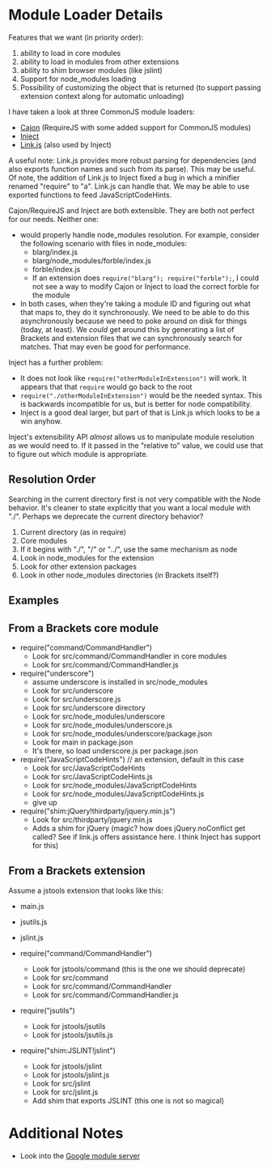 # Module Loader Details

Features that we want (in priority order):

1. ability to load in core modules
2. ability to load in modules from other extensions
3. ability to shim browser modules (like jslint)
4. Support for node\_modules loading
5. Possibility of customizing the object that is returned (to support passing extension context along for automatic unloading)

I have taken a look at three CommonJS module loaders:

* [Cajon](https://github.com/requirejs/cajon) (RequireJS with some added support for CommonJS modules)
* [Inject](https://github.com/linkedin/inject)
* [Link.js](https://github.com/calyptus/link.js) (also used by Inject)

A useful note: Link.js provides more robust parsing for dependencies (and also exports function names and such from its parse). This may be useful. Of note, the addition of Link.js to Inject fixed a bug in which a minifier renamed "require" to "a". Link.js can handle that. We may be able to use exported functions to feed JavaScriptCodeHints.

Cajon/RequireJS and Inject are both extensible.  They are both not perfect for our needs. Neither one:

* would properly handle node\_modules resolution. For example, consider the following scenario with files in node\_modules:
    * blarg/index.js
    * blarg/node\_modules/forble/index.js
    * forble/index.js
    * If an extension does `require("blarg"); require("forble");`, I could not see a way to modify Cajon or Inject to load the correct forble for the module
* In both cases, when they're taking a module ID and figuring out what that maps to, they do it synchronously. We need to be able to do this asynchronously because we need to poke around on disk for things (today, at least). We *could* get around this by generating a list of Brackets and extension files that we can synchronously search for matches. That may even be good for performance.

Inject has a further problem:

* It does not look like `require("otherModuleInExtension")` will work. It appears that that `require` would go back to the root
* `require("./otherModuleInExtension")` would be the needed syntax. This is backwards incompatible for us, but is better for node compatibility.
* Inject is a good deal larger, but part of that is Link.js which looks to be a win anyhow.

Inject's extensibility API *almost* allows us to manipulate module resolution as we would need to. If it passed in the "relative to" value, we could use that to figure out which module is appropriate.

## Resolution Order

Searching in the current directory first is not very compatible with the Node behavior. It's cleaner to state explicitly that you want a local module with "./". Perhaps we deprecate the current directory behavior?

1. Current directory (as in require)
2. Core modules
3. If it begins with "./", "/" or "../", use the same mechanism as node
4. Look in node_modules for the extension
5. Look for other extension packages
6. Look in other node_modules directories (in Brackets itself?)

## Examples

## From a Brackets core module

* require("command/CommandHandler")
    * Look for src/command/CommandHandler in core modules
    * Look for src/command/CommandHandler.js
* require("underscore")
    *  assume underscore is installed in src/node\_modules
    *  Look for src/underscore
    *  Look for src/underscore.js
    *  Look for src/underscore directory
    *  Look for src/node_modules/underscore
    *  Look for src/node_modules/underscore.js
    *  Look for src/node_modules/underscore/package.json
    *  Look for main in package.json
    *  It's there, so load underscore.js per package.json
* require("JavaScriptCodeHints") // an extension, default in this case
    * Look for src/JavaScriptCodeHints
    * Look for src/JavaScriptCodeHints.js
    * Look for src/node\_modules/JavaScriptCodeHints
    * Look for src/node\_modules/JavaScriptCodeHints.js
    * give up
* require("shim:jQuery!thirdparty/jquery.min.js")
    * Look for src/thirdparty/jquery.min.js
    * Adds a shim for jQuery (magic? how does jQuery.noConflict get called? See if link.js offers assistance here. I think Inject has support for this)

## From a Brackets extension

Assume a jstools extension that looks like this:

* main.js
* jsutils.js
* jslint.js

* require("command/CommandHandler")
    * Look for jstools/command (this is the one we should deprecate)
    * Look for src/command
    * Look for src/command/CommandHandler
    * Look for src/command/CommandHandler.js
* require("jsutils")
    * Look for jstools/jsutils
    * Look for jstools/jsutils.js
* require("shim:JSLINT!jslint")
    * Look for jstools/jslint
    * Look for jstools/jslint.js
    * Look for src/jslint
    * Look for src/jslint.js
    * Add shim that exports JSLINT (this one is not so magical)

# Additional Notes

* Look into the [Google module server](https://github.com/google/module-server)